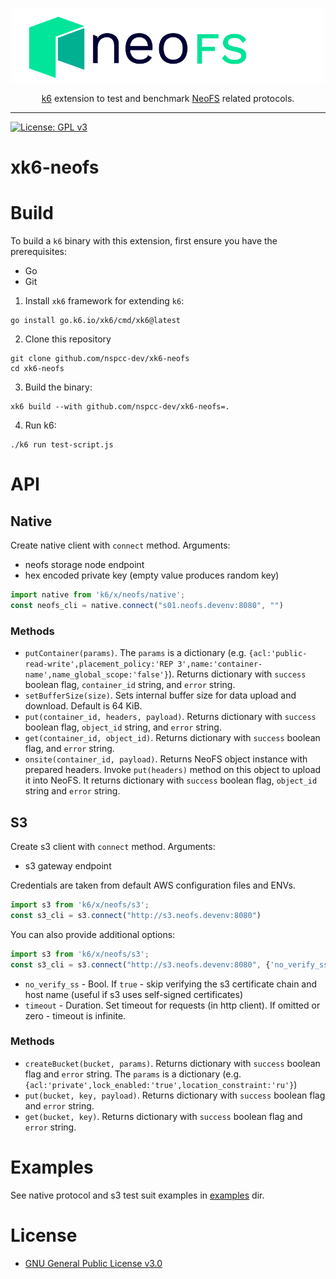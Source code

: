 <p align="center">
<img src="./.github/logo.svg" width="500px" alt="NeoFS">
</p>
<p align="center">
  <a href="https://go.k6.io/k6">k6</a> extension to test and benchmark <a href="https://fs.neo.org">NeoFS</a> related protocols.
</p>

---
[![License: GPL v3](https://img.shields.io/badge/License-GPLv3-blue.svg)](https://www.gnu.org/licenses/gpl-3.0)

# xk6-neofs

# Build

To build a `k6` binary with this extension, first ensure you have the prerequisites:

- Go
- Git

1. Install `xk6` framework for extending `k6`:
```shell
go install go.k6.io/xk6/cmd/xk6@latest
```

2. Clone this repository
```shell
git clone github.com/nspcc-dev/xk6-neofs
cd xk6-neofs
```

3. Build the binary:
```shell
xk6 build --with github.com/nspcc-dev/xk6-neofs=.
```

4. Run k6:
```shell
./k6 run test-script.js
```

# API

## Native

Create native client with `connect` method. Arguments:
- neofs storage node endpoint
- hex encoded private key (empty value produces random key)

```js
import native from 'k6/x/neofs/native';
const neofs_cli = native.connect("s01.neofs.devenv:8080", "")
```

### Methods
- `putContainer(params)`. The `params` is a dictionary (e.g. 
  `{acl:'public-read-write',placement_policy:'REP 3',name:'container-name',name_global_scope:'false'}`). 
  Returns dictionary with `success`
  boolean flag, `container_id` string, and `error` string.
- `setBufferSize(size)`. Sets internal buffer size for data upload and 
  download. Default is 64 KiB.
- `put(container_id, headers, payload)`. Returns dictionary with `success` 
  boolean flag, `object_id` string, and `error` string.
- `get(container_id, object_id)`. Returns dictionary with `success` boolean
  flag, and `error` string.
- `onsite(container_id, payload)`. Returns NeoFS object instance with prepared
  headers. Invoke `put(headers)` method on this object to upload it into NeoFS.
  It returns dictionary with `success` boolean flag, `object_id` string and
  `error` string.

## S3

Create s3 client with `connect` method. Arguments:
- s3 gateway endpoint

Credentials are taken from default AWS configuration files and ENVs.

```js
import s3 from 'k6/x/neofs/s3';
const s3_cli = s3.connect("http://s3.neofs.devenv:8080")
```

You can also provide additional options:
```js
import s3 from 'k6/x/neofs/s3';
const s3_cli = s3.connect("http://s3.neofs.devenv:8080", {'no_verify_ssl': 'true', 'timeout': '60s'})
```

* `no_verify_ss` - Bool. If `true` - skip verifying the s3 certificate chain and host name (useful if s3 uses self-signed certificates)
* `timeout` - Duration. Set timeout for requests (in http client). If omitted or zero - timeout is infinite.

### Methods
- `createBucket(bucket, params)`. Returns dictionary with `success` boolean flag
  and `error` string. The `params` is a dictionary (e.g. `{acl:'private',lock_enabled:'true',location_constraint:'ru'}`)
- `put(bucket, key, payload)`. Returns dictionary with `success` boolean flag 
  and `error` string.
- `get(bucket, key)`. Returns dictionary with `success` boolean flag and `error`
  string.

# Examples

See native protocol and s3 test suit examples in [examples](./examples) dir.

# License

- [GNU General Public License v3.0](LICENSE)
